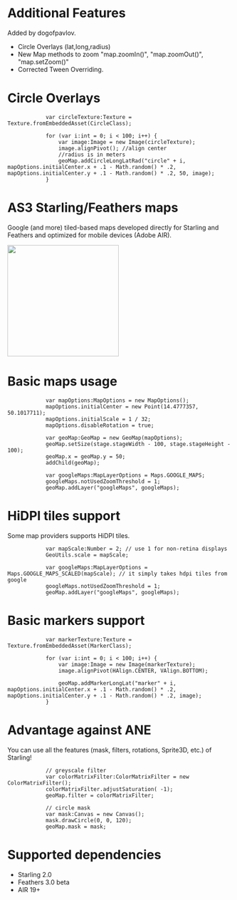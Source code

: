 # Additional Features
 Added by dogofpavlov.
+ Circle Overlays (lat,long,radius)
+ New Map methods to zoom "map.zoomIn()", "map.zoomOut()", "map.setZoom()"
+ Corrected Tween Overriding.


# Circle Overlays
```as3
			var circleTexture:Texture = Texture.fromEmbeddedAsset(CircleClass);
			
			for (var i:int = 0; i < 100; i++) {
				var image:Image = new Image(circleTexture);
				image.alignPivot(); //align center
				//radius is in meters
				geoMap.addCircleLongLatRad("circle" + i, mapOptions.initialCenter.x + .1 - Math.random() * .2, mapOptions.initialCenter.y + .1 - Math.random() * .2, 50, image);
			}
```


# AS3 Starling/Feathers maps
Google (and more) tiled-based maps developed directly for Starling and Feathers and optimized for mobile devices (Adobe AIR).

<img src="http://i.imgur.com/NSDfjoq.png" width="250">

# Basic maps usage
```as3
			var mapOptions:MapOptions = new MapOptions();
			mapOptions.initialCenter = new Point(14.4777357, 50.1017711);
			mapOptions.initialScale = 1 / 32;
			mapOptions.disableRotation = true;
			
			var geoMap:GeoMap = new GeoMap(mapOptions);
			geoMap.setSize(stage.stageWidth - 100, stage.stageHeight - 100);
			geoMap.x = geoMap.y = 50;
			addChild(geoMap);
			
			var googleMaps:MapLayerOptions = Maps.GOOGLE_MAPS;
			googleMaps.notUsedZoomThreshold = 1;
			geoMap.addLayer("googleMaps", googleMaps);
```

# HiDPI tiles support
Some map providers supports HiDPI tiles.
```as3
			var mapScale:Number = 2; // use 1 for non-retina displays
			GeoUtils.scale = mapScale;
			
			var googleMaps:MapLayerOptions = Maps.GOOGLE_MAPS_SCALED(mapScale); // it simply takes hdpi tiles from google
			googleMaps.notUsedZoomThreshold = 1;
			geoMap.addLayer("googleMaps", googleMaps);
```

# Basic markers support
```as3
			var markerTexture:Texture = Texture.fromEmbeddedAsset(MarkerClass);
			
			for (var i:int = 0; i < 100; i++) {
				var image:Image = new Image(markerTexture);
				image.alignPivot(HAlign.CENTER, VAlign.BOTTOM);
				
				geoMap.addMarkerLongLat("marker" + i, mapOptions.initialCenter.x + .1 - Math.random() * .2, mapOptions.initialCenter.y + .1 - Math.random() * .2, image);
			}
```

# Advantage against ANE
You can use all the features (mask, filters, rotations, Sprite3D, etc.) of Starling!
```as3
			// greyscale filter
			var colorMatrixFilter:ColorMatrixFilter = new ColorMatrixFilter(); 
			colorMatrixFilter.adjustSaturation( -1);
			geoMap.filter = colorMatrixFilter;
			
			// circle mask
			var mask:Canvas = new Canvas();
			mask.drawCircle(0, 0, 120);
			geoMap.mask = mask;
```

# Supported dependencies
+ Starling 2.0
+ Feathers 3.0 beta
+ AIR 19+


